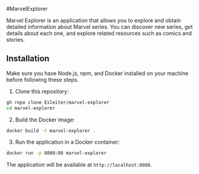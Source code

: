 #MarvelExplorer

Marvel Explorer is an application that allows you to explore and obtain detailed information about Marvel series. You can discover new series, get details about each one, and explore related resources such as comics and stories.

## Installation

Make sure you have Node.js, npm, and Docker installed on your machine before following these steps.

1. Clone this repository:

```bash
gh repo clone Esleiter/marvel-explorer
cd marvel-explorer
```

2. Build the Docker image:

```bash
docker build -t marvel-explorer .
```

3. Run the application in a Docker container:

```bash
docker run -p 8080:80 marvel-explorer
```

The application will be available at `http://localhost:8080`.
